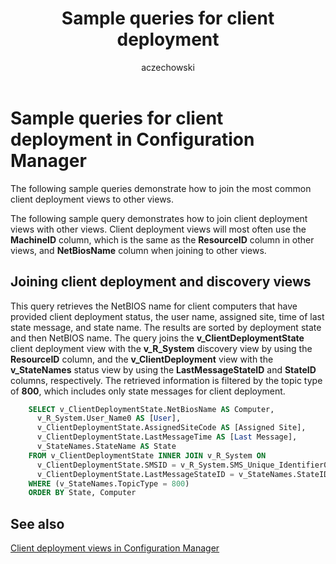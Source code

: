 ﻿---
title: Sample queries for client deployment
titleSuffix: Configuration Manager
description: Sample queries that show how to join the most common client deployment views to other views.
ms.date: 04/30/2019
ms.prod: configuration-manager
ms.technology: configmgr-other #app client compliance hybrid osd protect sum
ms.topic: conceptual
ms.collection: M365-identity-device-management
ms.assetid: 66e102b8-f80c-4dc8-b39c-e2a5a50c74a6
author: aczechowski
ms.author: aaroncz
manager: dougeby
---

# Sample queries for client deployment in Configuration Manager

The following sample queries demonstrate how to join the most common client deployment views to other views.

The following sample query demonstrates how to join client deployment views with other views. Client deployment views will most often use the **MachineID** column, which is the same as the **ResourceID** column in other views, and **NetBiosName** column when joining to other views.

## Joining client deployment and discovery views

This query retrieves the NetBIOS name for client computers that have provided client deployment status, the user name, assigned site, time of last state message, and state name. The results are sorted by deployment state and then NetBIOS name. The query joins the **v_ClientDeploymentState** client deployment view with the **v_R_System** discovery view by using the **ResourceID** column, and the **v_ClientDeployment** view with the **v_StateNames** status view by using the **LastMessageStateID** and **StateID** columns, respectively. The retrieved information is filtered by the topic type of **800**, which includes only state messages for client deployment.

```sql
    SELECT v_ClientDeploymentState.NetBiosName AS Computer, 
      v_R_System.User_Name0 AS [User], 
      v_ClientDeploymentState.AssignedSiteCode AS [Assigned Site], 
      v_ClientDeploymentState.LastMessageTime AS [Last Message], 
      v_StateNames.StateName AS State 
    FROM v_ClientDeploymentState INNER JOIN v_R_System ON 
      v_ClientDeploymentState.SMSID = v_R_System.SMS_Unique_Identifier0 INNER JOIN v_StateNames ON 
      v_ClientDeploymentState.LastMessageStateID = v_StateNames.StateID 
    WHERE (v_StateNames.TopicType = 800) 
    ORDER BY State, Computer 
```

## See also

[Client deployment views in Configuration Manager](client-deployment-views-configuration-manager.md)